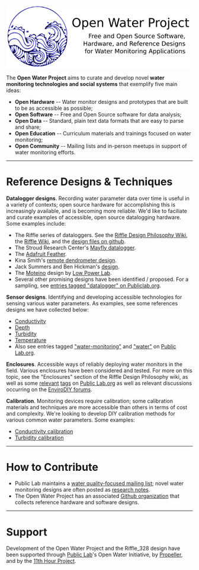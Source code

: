 <img src="pics/open_water_header.png" width=500>

The **Open Water Project** aims to curate and develop novel **water monitoring technologies and social systems** that exemplify five main ideas:

- **Open Hardware** -- Water monitor designs and prototypes that are built to be as accessible as possible;
- **Open Software** -- Free and Open Source software for data analysis;
- **Open Data** -- Standard, plain text data formats that are easy to parse and share;
- **Open Education** -- Curriculum materials and trainings focused on water monitoring;
- **Open Community** -- Mailing lists and in-person meetups in support of water monitoring efforts.

-----

# Reference Designs & Techniques

**Datalogger designs**. Recording water parameter data over time is useful in a variety of contexts; open source hardware for accomplishing this is increasingly available, and is becoming more reliable.  We'd like to faciliate and curate examples of accessible, open source datalogging hardware.  Some examples include: 

- The Riffle series of dataloggers.  See the [Riffle Design Philosophy Wiki](https://publiclab.org/wiki/riffle_design_philosophy), the [Riffle Wiki](http://publiclab.org/wiki/riffle), and the [design files on github](http://github.com/openwaterproject/riffle_328). 
- The Stroud Research Center's [Mayfly datalogger](http://envirodiy.org/introducing-mayfly/).
- The [Adafruit Feather](https://www.adafruit.com/feather).
- Kina Smith's [remote dendrometer design](https://publiclab.org/notes/kinasmith/09-09-2016/dendrometers).
- Jack Summers and Ben Hickman's [design](https://publiclab.org/notes/show/11654).
- The [Moteino](https://lowpowerlab.com/moteino/) design by [Low Power Lab](https://lowpowerlab.com).
- Several other promising designs have been identified / proposed.  For a sampling, see [entries tagged "datalogger" on Publiclab.org](https://publiclab.org/tag/datalogger).

**Sensor designs**. Identifying and developing accessible technologies for sensing various water parameters.  As examples, see some references designs we have collected below:

- [Conductivity](https://github.com/OpenWaterProject/riffle_328-conductivity)
- [Depth](https://github.com/OpenWaterProject/riffle_328-depth) 
- [Turbidity](https://github.com/OpenWaterProject/riffle_328-turbidity) 
- [Temperature](https://github.com/OpenWaterProject/riffle_328-thermistor) 
- Also see entries tagged ["water-monitoring"](https://publiclab.org/tag/water-monitoring) and ["water"](https://publiclab.org/tag/water) on [Public Lab.org](http://publiclab.org).



**Enclosures**. Accessible ways of reliably deploying water monitors in the field.  Various enclosures have been considered and tested.  For more on this topic, see the "Enclosures" section of the Riffle Design Philosophy wiki, as well as some [relevant](https://publiclab.org/tag/water-monitoring) [tags](https://publiclab.org/tag/water) on [Public Lab.org](http://publiclab.org) as well as relevant discussions occurring on the [EnviroDIY forums](http://envirodiy.org/).


**Calibration**.  Monitoring devices require calibration; some calibration materials and techniques are more accessible than others in terms of cost and complexity.  We're looking to develop DIY calibration methods for various common water parameters.  Some examples:

- [Conductivity calibration](https://github.com/OpenWaterProject/riffle_328-conductivity)
- [Turbidity calibration](https://github.com/OpenWaterProject/riffle_328-turbidity)

----


# How to Contribute

- Public Lab maintains a [water quality-focused mailing list](https://groups.google.com/forum/#!forum/plots-waterquality); novel water monitoring designs are often posted as [research notes](https://publiclab.org/research). 
- The Open Water Project has an associated [Github organization](https://github.com/OpenWaterProject) that collects reference hardware and software designs.

---- 

# Support

Development of the Open Water Project and the Riffle_328 design have been supported through [Public Lab](http://publiclab.org)'s Open Water Initiative, by [Propeller](http://gopropeller.org/), and by the [11th Hour Project](http://www.11thhourproject.org/). 
